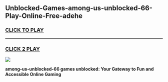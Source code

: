 
## Unblocked-Games-among-us-unblocked-66-Play-Online-Free-adehe
<h3>
<a href="https://premium76.site?title=among-us-unblocked-66&ref=26A">CLICK TO PLAY</a></h3>
<hr>

<h3>
<a href="https://premium76.site?title=among-us-unblocked-66&ref=26A">CLICK 2 PLAY</a>
  
</h3>

<a href="https://premium76.site?title=among-us-unblocked-66&ref=26A"><img src="https://clearcache.store/games.png"></a>


**among-us-unblocked-66 games unblocked: Your Gateway to Fun and Accessible Online Gaming**
